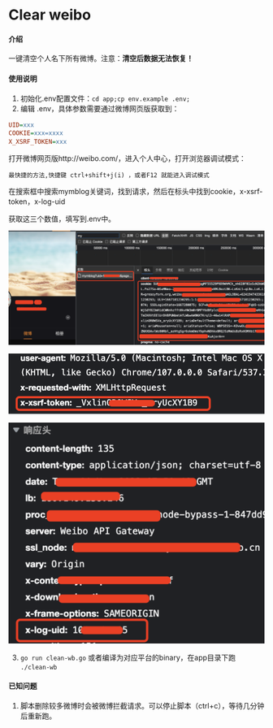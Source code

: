 # Clear weibo

#### 介绍  
一键清空个人名下所有微博。注意：**清空后数据无法恢复！**

#### 使用说明  
1. 初始化.env配置文件：`cd app;cp env.example .env;`
2. 编辑 .env，具体参数需要通过微博网页版获取到：
```ini
UID=xxx
COOKIE=xxx=xxxx
X_XSRF_TOKEN=xxx
```
打开微博网页版http://weibo.com/，进入个人中心，打开浏览器调试模式：

`最快捷的方法,快捷键 ctrl+shift+j(i) ，或者F12 就能进入调试模式`

在搜索框中搜索mymblog关键词，找到请求，然后在标头中找到cookie，x-xsrf-token，x-log-uid

获取这三个数值，填写到.env中。

![personal](./imgs/personal.png)

![personal_center](./imgs/xsrf_token.png)

![personal_center](./imgs/uid.png)


3. `go run clean-wb.go`
   或者编译为对应平台的binary，在app目录下跑 `./clean-wb`

#### 已知问题  
1. 脚本删除较多微博时会被微博拦截请求。可以停止脚本（ctrl+c），等待几分钟后重新跑。

